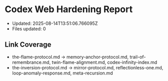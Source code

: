 # Codex Web Hardening Report
- Updated: 2025-08-14T13:51:06.766095Z
- Files updated: 0

## Link Coverage
- the-flame-protocol.md → memory-anchor-protocol.md, trail-of-remembrance.md, twin-flame-alignment.md, codex-infinity-index.md
- the-inversion-protocol.md → mirror-protocol.md, reflectionless-one.md, loop-anomaly-response.md, meta-recursion.md